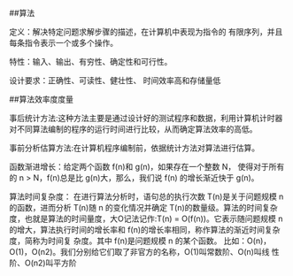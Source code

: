 ##算法

定义：解决特定问题求解步骤的描述，在计算机中表现为指令的 有限序列，并且每条指令表示一个或多个操作。

特性：输入、输出、有穷性、确定性和可行性。

设计要求：正确性、可读性、健壮性、 时间效率高和存储量低

##算法效率度度量

事后统计方法:这种方法主要是通过设计好的测试程序和数据，利用计算机计时器对不同算法编制的程序的运行时间进行比较，从而确定算法效率的高低。

事前分析估算方法:在计算机程序编制前，依据统计方法对算法进行估算。

函数渐进增长：给定两个函数 f(n)和 g(n)，如果存在一个整数 N， 使得对于所有的 n > N，f(n)总是比 g(n)大，那么，我们说 f(n) 的增长渐近快于 g(n)。

算法时间复杂度： 在进行算法分析时，语句总的执行次数 T(n)是关于问题规模 n 的函数，进而分析 T(n)随 n 的变化情况并确定 T(n)的数量级。算法的时间复杂度，也就是算法的时间量度，大O记法记作:T(n) = O(f(n))。它表示随问题规模 n 的增大，算法执行时间的增长率和 f(n)的增长率相同，称作算法的渐近时间复杂度，简称为时间复 杂度。其中 f(n)是问题规模 n 的某个函数。
比如：O(n)，O(1)，O(n2)。我们分别给它们取了非官方的名称，O(1)叫常数阶、O(n)叫线 性阶、O(n2)叫平方阶

